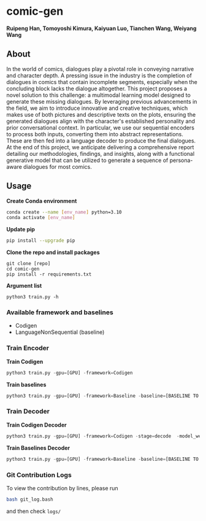 # comic-gen

**Ruipeng Han, Tomoyoshi Kimura, Kaiyuan Luo, Tianchen Wang, Weiyang Wang**

## About

In the world of comics, dialogues play a pivotal role in conveying narrative and character depth. A pressing issue in the industry is the completion of dialogues in comics that contain incomplete segments, especially when the concluding block lacks the dialogue altogether. This project proposes a novel solution to this challenge: a multimodal learning model designed to generate these missing dialogues. By leveraging previous advancements in the field, we aim to introduce innovative and creative techniques, which makes use of both pictures and descriptive texts on the plots, ensuring the generated dialogues align with the character's established personality and prior conversational context. In particular, we use our sequential encoders to process both inputs, converting them into abstract representations. These are then fed into a language decoder to produce the final dialogues. At the end of this project, we anticipate delivering a comprehensive report detailing our methodologies, findings, and insights, along with a functional generative model that can be utilized to generate a sequence of persona-aware dialogues for most comics.

## Usage

**Create Conda environment**

```bash
conda create --name [env_name] python=3.10
conda activate [env_name]
```

**Update pip**

```bash
pip install --upgrade pip
```


**Clone the repo and install packages**

```
git clone [repo]
cd comic-gen
pip install -r requirements.txt
```

**Argument list**

```
python3 train.py -h
```

### Available framework and baselines

- Codigen
- LanguageNonSequential (baseline)

### Train Encoder

**Train Codigen**

```python
python3 train.py -gpu=[GPU] -framework=Codigen
```

**Train baselines**

```python
python3 train.py -gpu=[GPU] -framework=Baseline -baseline=[BASELINE TO RUN]
```

### Train Decoder

**Train Codigen Decoder**

```python
python3 train.py -gpu=[GPU] -framework=Codigen -stage=decode  -model_weight[PATH TO MODEL ENCODER WEIGHT]
```

**Train Baselines Decoder**

```python
python3 train.py -gpu=[GPU] -framework=Baseline -baseline=[BASELINE TO RUN] -stage=decode -model_weight[PATH TO MODEL ENCODER WEIGHT]
```


### Git Contribution Logs

To view the contribution by lines, please run

```bash
bash git_log.bash
```

and then check `logs/`